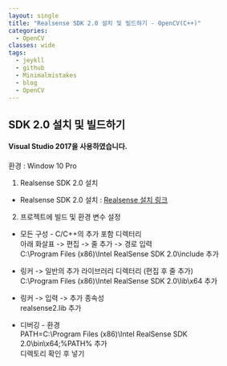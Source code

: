 ```yaml
---
layout: single
title: "Realsense SDK 2.0 설치 및 빌드하기 - OpenCV(C++)"
categories:
  - OpenCV
classes: wide
tags:
  - jeykll
  - github
  - Minimalmistakes
  - blog
  - OpenCV
---
```


## SDK 2.0 설치 및 빌드하기  

#### Visual Studio 2017을 사용하였습니다.  

환경 : Window 10 Pro  


1. Realsense SDK 2.0 설치  

+ Realsense SDK 2.0 설치 : [Realsense 설치 링크](https://www.intelrealsense.com/sdk-2/)  


2. 프로젝트에 빌드 및 환경 변수 설정  

+ 모든 구성 - C/C++의 추가 포함 디렉터리  
  아래 화살표 -> 편집 -> 줄 추가 -> 경로 입력  
  C:\Program Files (x86)\Intel RealSense SDK 2.0\include 추가  


+ 링커 -> 일반의 추가 라이브러리 디렉터리 (편집 후 줄 추가)  
  C:\Program Files (x86)\Intel RealSense SDK 2.0\lib\x64 추가  


+ 링커 -> 입력 -> 추가 종속성  
  realsense2.lib 추가  


+ 디버깅 - 환경  
  PATH=C:\Program Files (x86)\Intel RealSense SDK 2.0\bin\x64;%PATH% 추가  
  디렉토리 확인 후 넣기

